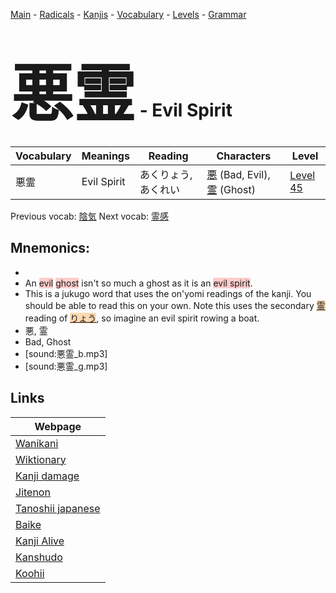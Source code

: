 <style> bigfont {font-size: 100px}</style>
[Main](../README.md) -
[Radicals](../radicals.md) -
[Kanjis](../kanjis.md) -
[Vocabulary](../vocabulary.md) -
[Levels](../levels.md) -
[Grammar](../grammar.md)
# <bigfont> 悪霊</bigfont> - Evil Spirit 

| Vocabulary | Meanings | Reading | Characters | Level |
| --- | --- | --- | --- | --- |
| 悪霊 | Evil Spirit | あくりょう, あくれい |  [悪](../kanjis/悪.md) (Bad, Evil), [霊](../kanjis/霊.md) (Ghost) | [Level 45](../levels/wk_level45.md) |

Previous vocab: [陰気](陰気.md) Next vocab: [霊感](霊感.md) 

## Mnemonics:

* 
* An <span style="background-color:#ffcccb"> evil</span> <span style="background-color:#ffcccb"> ghost</span> isn't so much a ghost as it is an <span style="background-color:#ffcccb"> evil spirit</span>.
* This is a jukugo word that uses the on'yomi readings of the kanji. You should be able to read this on your own. Note this uses the secondary <span style="background-color:#fed8b1"> [霊](https://jisho.org/search/霊)</span> reading of <span style="background-color:#fed8b1"> [りょう](https://jisho.org/search/りょう)</span>, so imagine an evil spirit rowing a boat.
* 悪, 霊
* Bad, Ghost
* [sound:悪霊_b.mp3]
* [sound:悪霊_g.mp3]


## Links 

| Webpage |
| --- |
| [Wanikani          ](https://www.wanikani.com/kanji/悪霊) |
| [Wiktionary        ](https://en.wiktionary.org/wiki/悪霊) |
| [Kanji damage      ](http://www.kanjidamage.com/kanji/search?utf8=✓&q=悪霊) |
| [Jitenon           ](https://jitenon.com/kanji/悪霊) |
| [Tanoshii japanese ](https://www.tanoshiijapanese.com/dictionary/kanji.cfm?k=悪霊) |
| [Baike             ](https://baike.baidu.com/item/悪霊) |
| [Kanji Alive       ](https://app.kanjialive.com/悪霊) |
| [Kanshudo          ](https://www.kanshudo.com/searchmn?q=悪霊) |
| [Koohii            ](https://kanji.koohii.com/study/kanji/悪霊) |
